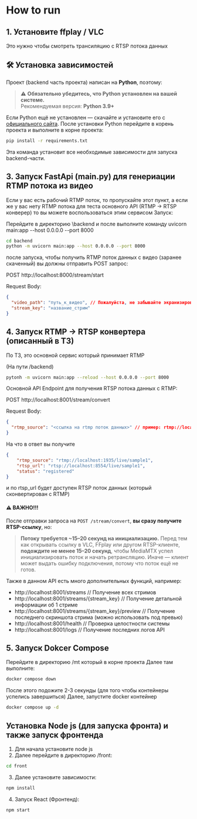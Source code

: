 # How to run

## 1. Установите ffplay / VLC

Это нужно чтобы смотреть трансиляцию с RTSP потока данных

## 🛠 Установка зависимостей

Проект (backend часть проекта) написан на **Python**, поэтому:

> ⚠️ **Обязательно убедитесь, что Python установлен на вашей системе.**  
> Рекомендуемая версия: **Python 3.9+**

Если Python ещё не установлен — скачайте и установите его с [официального сайта](https://www.python.org/downloads/).
После установки Python перейдите в корень проекта и выполните в корне проекта:

```bash
pip install -r requirements.txt
```
Эта команда установит все необходимые зависимости для запуска backend-части.

## 3. Запуск FastApi (main.py) для генериации RTMP потока из видео

Если у вас есть рабочий RTMP поток, то пропускайте этот пункт, а если же у вас нету RTMP потока для теста основного API (RTMP -> RTSP конверер) то вы можете воспользоваться этим сервисом
Запуск:

Перейдите в директорию \backend
и после выполните команду uvicorn main:app --host 0.0.0.0 --port 8000
```bash
cd bachend
python -m uvicorn main:app --host 0.0.0.0 --port 8000
```

после запуска, чтобы получить RTMP поток данных с видео (заранее скаченный) вы должны отправить POST запрос:

POST http://localhost:8000/stream/start

Request Body:

```json
{
  "video_path": "путь_к_видео", // Пожалуйста, не забывайте экранизировать \
  "stream_key": "название_стрим" 
}
```

## 4. Запуск RTMP -> RTSP конвертера (описанный в ТЗ)

По ТЗ, это основной сервис который принимает RTMP

(На пути /backend)
```bash
pytonh -m uvicorn main:app --reload --host 0.0.0.0 --port 8000
```
Основной API Endpoint для получения RTSP потока данных с RTMP:

POST http://localhost:8001/stream/convert

Request Body:
```json
{
  "rtmp_source": "<ссылка на rtmp поток данных>" // пример: rtmp://localhost:1935/live/sample1
}
```

На что в ответ вы получите 

```json
{
    "rtmp_source": "rtmp://localhost:1935/live/sample1",
    "rtsp_url": "rtsp://localhost:8554/live/sample1",
    "status": "registered"
}
```

и по rtsp_url будет доступен RTSP поток данных (который сконвертирован с RTMP)
#### ⚠️ ВАЖНО!!!

После отправки запроса на `POST /stream/convert`, **вы сразу получите RTSP-ссылку**, но:
> **Потоку требуется ~15–20 секунд на инициализацию.**
Перед тем как открывать ссылку в VLC, FFplay или другом RTSP-клиенте, **подождите не менее 15–20 секунд**, чтобы MediaMTX успел инициализировать поток и начать ретрансляцию.
Иначе — клиент может выдать ошибку подключения, потому что поток ещё не готов.

Также в данном API есть много дополнительных функций, например:
- http://localhost:8001/streams // Получение всех стримов
- http://localhost:8001/streams/{stream_key} // Получение детальной информации об 1 стриме
- http://localhost:8001/streams/{stream_key}/preview // Получение последнего скриншота стрима (можно использовать под превью)
- http://localhost:8001/health // Проверка целостности системы
- http://localhost:8001/logs // Получение последних логов API

## 5. Запуск Dokcer Compose

Перейдите в директорию /mt который в корне проекта
Далее там выполните:

```bash
docker compose down
```

После этого подожите 2-3 секунды (для того чтобы контейнеры успелись завершиться)
Далее, запустите docker контейнер

```bash
docker compose up -d
```

## Установка Node js (для запуска фронта) и также запуск фронтенда

1. Для начала установите node js
2. Далее перейдите в директорию /front:

```bash
cd front
```

3. Далее установите зависимости:

```bash
npm install
```

4. Запуск React (Фронтенд):

```bash
npm start
```
